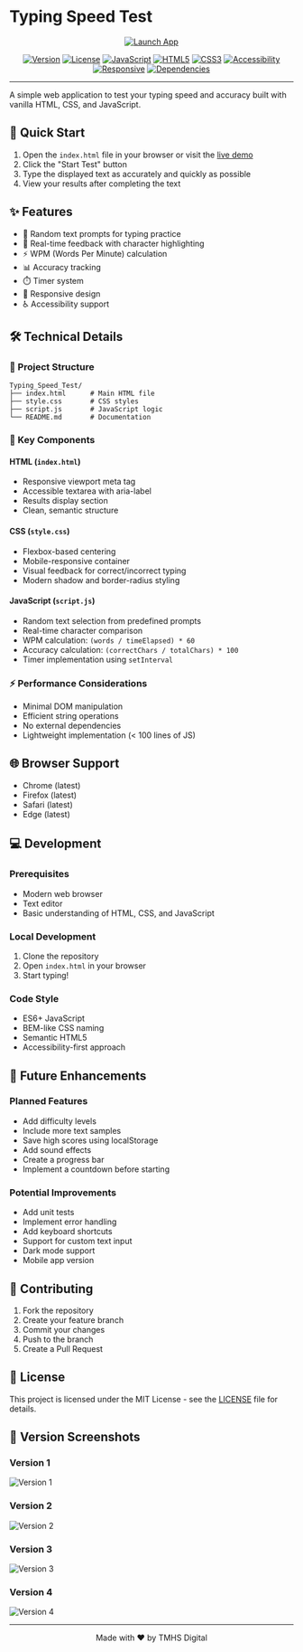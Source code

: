 # Typing Speed Test

<div align="center">

[![Launch App](https://img.shields.io/badge/Launch%20App-Live%20Demo-blue?style=for-the-badge)](https://tmhsdigital.github.io/Typing_Speed_Test/)

[![Version](https://img.shields.io/badge/version-1.0.0-green.svg)](https://github.com/tmhsdigital/Typing_Speed_Test/releases)
[![License](https://img.shields.io/badge/license-MIT-blue.svg)](LICENSE)
[![JavaScript](https://img.shields.io/badge/JavaScript-ES6+-yellow.svg)](https://developer.mozilla.org/en-US/docs/Web/JavaScript)
[![HTML5](https://img.shields.io/badge/HTML5-E34F26?logo=html5&logoColor=white)](https://developer.mozilla.org/en-US/docs/Web/HTML)
[![CSS3](https://img.shields.io/badge/CSS3-1572B6?logo=css3&logoColor=white)](https://developer.mozilla.org/en-US/docs/Web/CSS)
[![Accessibility](https://img.shields.io/badge/Accessibility-WCAG%202.1%20AA-green)](https://www.w3.org/WAI/WCAG2AA-Conformance)
[![Responsive](https://img.shields.io/badge/Responsive-Yes-brightgreen)](https://developer.mozilla.org/en-US/docs/Learn/CSS/CSS_layout/Responsive_Design)
[![Dependencies](https://img.shields.io/badge/Dependencies-None-brightgreen)](https://github.com/tmhsdigital/Typing_Speed_Test/blob/main/package.json)

</div>

---

A simple web application to test your typing speed and accuracy built with vanilla HTML, CSS, and JavaScript.

## 🚀 Quick Start

1. Open the `index.html` file in your browser or visit the [live demo](https://tmhsdigital.github.io/Typing_Speed_Test/)
2. Click the "Start Test" button
3. Type the displayed text as accurately and quickly as possible
4. View your results after completing the text

## ✨ Features

- 🎯 Random text prompts for typing practice
- 🔄 Real-time feedback with character highlighting
- ⚡ WPM (Words Per Minute) calculation
- 📊 Accuracy tracking
- ⏱️ Timer system
- 📱 Responsive design
- ♿ Accessibility support

## 🛠️ Technical Details

### 📁 Project Structure
```
Typing_Speed_Test/
├── index.html      # Main HTML file
├── style.css       # CSS styles
├── script.js       # JavaScript logic
└── README.md       # Documentation
```

### 🔧 Key Components

#### HTML (`index.html`)
- Responsive viewport meta tag
- Accessible textarea with aria-label
- Results display section
- Clean, semantic structure

#### CSS (`style.css`)
- Flexbox-based centering
- Mobile-responsive container
- Visual feedback for correct/incorrect typing
- Modern shadow and border-radius styling

#### JavaScript (`script.js`)
- Random text selection from predefined prompts
- Real-time character comparison
- WPM calculation: `(words / timeElapsed) * 60`
- Accuracy calculation: `(correctChars / totalChars) * 100`
- Timer implementation using `setInterval`

### ⚡ Performance Considerations
- Minimal DOM manipulation
- Efficient string operations
- No external dependencies
- Lightweight implementation (< 100 lines of JS)

## 🌐 Browser Support
- Chrome (latest)
- Firefox (latest)
- Safari (latest)
- Edge (latest)

## 💻 Development

### Prerequisites
- Modern web browser
- Text editor
- Basic understanding of HTML, CSS, and JavaScript

### Local Development
1. Clone the repository
2. Open `index.html` in your browser
3. Start typing!

### Code Style
- ES6+ JavaScript
- BEM-like CSS naming
- Semantic HTML5
- Accessibility-first approach

## 🔮 Future Enhancements

### Planned Features
- Add difficulty levels
- Include more text samples
- Save high scores using localStorage
- Add sound effects
- Create a progress bar
- Implement a countdown before starting

### Potential Improvements
- Add unit tests
- Implement error handling
- Add keyboard shortcuts
- Support for custom text input
- Dark mode support
- Mobile app version

## 🤝 Contributing
1. Fork the repository
2. Create your feature branch
3. Commit your changes
4. Push to the branch
5. Create a Pull Request

## 📄 License
This project is licensed under the MIT License - see the [LICENSE](LICENSE) file for details.

## 📸 Version Screenshots

### Version 1
![Version 1](version_screenshots/v1.png)

### Version 2
![Version 2](version_screenshots/v2.png)

### Version 3
![Version 3](version_screenshots/v3.png)

### Version 4
![Version 4](version_screenshots/v4.png)

---

<div align="center">
Made with ❤️ by TMHS Digital
</div>